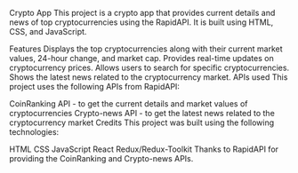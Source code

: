 Crypto App
This project is a crypto app that provides current details and news of top cryptocurrencies using the RapidAPI. It is built using HTML, CSS, and JavaScript.

Features
Displays the top cryptocurrencies along with their current market values, 24-hour change, and market cap.
Provides real-time updates on cryptocurrency prices.
Allows users to search for specific cryptocurrencies.
Shows the latest news related to the cryptocurrency market.
APIs used
This project uses the following APIs from RapidAPI:

CoinRanking  API - to get the current details and market values of cryptocurrencies
Crypto-news API - to get the latest news related to the cryptocurrency market
Credits
This project was built using the following technologies:

HTML
CSS
JavaScript
React
Redux/Redux-Toolkit
Thanks to RapidAPI for providing the CoinRanking and Crypto-news APIs.
